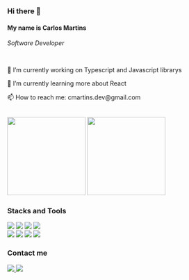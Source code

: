 <h3>Hi there 👋</h3>

<h4>My name is Carlos Martins</h4>
<p>
	<i>Software Developer</i>
</p>
<br/>

<p>🔭 I’m currently working on Typescript and Javascript librarys</p>
<p>🌱 I’m currently learning more about React</p>
<p>📫 How to reach me: cmartins.dev@gmail.com</p>
<br/>

<div>
  <img height="180em" src="https://github-readme-stats.vercel.app/api?username=cmartinsDev&show_icons=true&theme=dracula&include_all_commits=true&count_private=true"/>
  <img height="180em" src="https://github-readme-stats.vercel.app/api/top-langs/?username=cmartinsDev&layout=compact&langs_count=7&theme=dracula"/>
</div>

<div>
	<h3>Stacks and Tools</h3>
  	<div>
		<img src="https://img.shields.io/badge/HTML5-E34F26?style=for-the-badge&logo=html5&logoColor=white" />
		<img src="https://img.shields.io/badge/CSS3-1572B6?style=for-the-badge&logo=css3&logoColor=white" />
		<img src="https://img.shields.io/badge/JavaScript-323330?style=for-the-badge&logo=javascript&logoColor=F7DF1E" />
    	<img src="https://img.shields.io/badge/TypeScript-007ACC?style=for-the-badge&logo=typescript&logoColor=white" />
	</div>
  	<div>
    	<img src="https://img.shields.io/badge/React-20232A?style=for-the-badge&logo=react&logoColor=61DAFB" />
    	<img src="https://img.shields.io/badge/React_Native-20232A?style=for-the-badge&logo=react&logoColor=61DAFB" />
    	<img src="https://img.shields.io/badge/Node.js-339933?style=for-the-badge&logo=nodedotjs&logoColor=white" />    
    	<img src="https://img.shields.io/badge/Linux-FCC624?style=for-the-badge&logo=linux&logoColor=black">
  	</div>
</div>

<div>
	<h3>Contact me</h3>  
	<a target="_blank" href="mailto:cmartins.dev@gmail.com">
    	<img src="https://img.shields.io/badge/Gmail-D14836?style=for-the-badge&logo=gmail&logoColor=white" />
	</a>
	<a target="_blank" href="https://www.linkedin.com/in/carlossmartins22/">
    	<img src="https://img.shields.io/badge/LinkedIn-0077B5?style=for-the-badge&logo=linkedin&logoColor=white" />
	</a>
</div>
